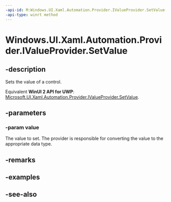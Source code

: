 ```yaml
---
-api-id: M:Windows.UI.Xaml.Automation.Provider.IValueProvider.SetValue(System.String)
-api-type: winrt method
---
```


<!-- Method syntax
public void SetValue(System.String value)
-->

# Windows.UI.Xaml.Automation.Provider.IValueProvider.SetValue

## -description
Sets the value of a control.

Equivalent **WinUI 2 API for UWP**: [Microsoft.UI.Xaml.Automation.Provider.IValueProvider.SetValue](/windows/winui/api/microsoft.ui.xaml.automation.provider.ivalueprovider.setvalue).

## -parameters
### -param value
The value to set. The provider is responsible for converting the value to the appropriate data type.

## -remarks

## -examples

## -see-also
